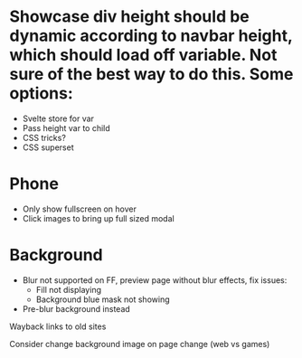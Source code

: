 # Showcase div height should be dynamic according to navbar height, which should load off variable. Not sure of the best way to do this. Some options:
- Svelte store for var
- Pass height var to child
- CSS tricks?
- CSS superset

# Phone
- Only show fullscreen on hover
- Click images to bring up full sized modal

# Background
- Blur not supported on FF, preview page without blur effects, fix issues:
  - Fill not displaying
  - Background blue mask not showing
- Pre-blur background instead

Wayback links to old sites

Consider change background image on page change (web vs games)